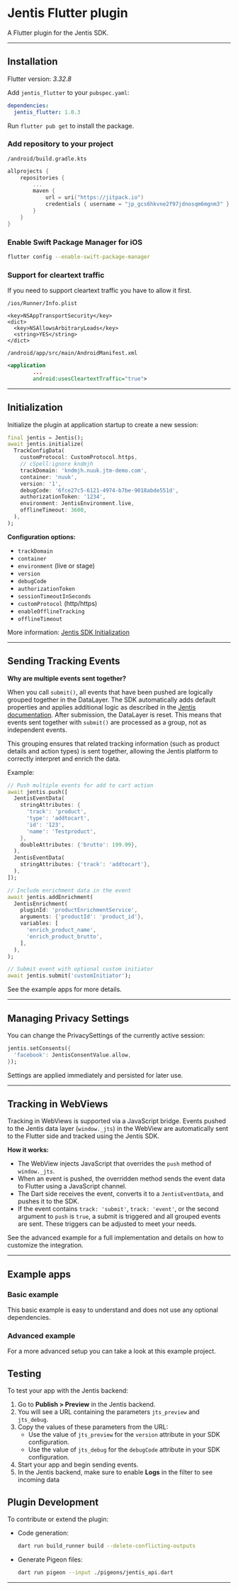 # Jentis Flutter plugin

A Flutter plugin for the Jentis SDK.

---

## Installation

Flutter version: *3.32.8*

Add `jentis_flutter` to your `pubspec.yaml`:

```yaml
dependencies:
  jentis_flutter: 1.0.3
```

Run `flutter pub get` to install the package.

### Add repository to your project

`/android/build.gradle.kts`

```kotlin
allprojects {
    repositories {
        ...
        maven {
            url = uri("https://jitpack.io")
            credentials { username = "jp_gcs6hkvne2f97jdnosqm6mgnm3" }
        }
    }
}
```

### Enable Swift Package Manager for iOS

  ```sh
  flutter config --enable-swift-package-manager
  ```

### Support for cleartext traffic

If you need to support cleartext traffic you have to allow it first.

`/ios/Runner/Info.plist`

```plist
<key>NSAppTransportSecurity</key>
<dict>
  <key>NSAllowsArbitraryLoads</key>
  <string>YES</string>
</dict>
```

`/android/app/src/main/AndroidManifest.xml`

```xml
<application
        ...
        android:usesCleartextTraffic="true">
```

---

## Initialization

Initialize the plugin at application startup to create a new session:

```dart
final jentis = Jentis();
await jentis.initialize(
  TrackConfigData(
    customProtocol: CustomProtocol.https,
    // cSpell:ignore kndmjh
    trackDomain: 'kndmjh.nuuk.jtm-demo.com',
    container: 'nuuk',
    version: '1',
    debugCode: '6fce27c5-6121-4974-b7be-9018abde551d',
    authorizationToken: '1234',
    environment: JentisEnvironment.live,
    offlineTimeout: 3600,
  ),
);
```

**Configuration options:**

- `trackDomain`
- `container`
- `environment` (live or stage)
- `version`
- `debugCode`
- `authorizationToken`
- `sessionTimeoutInSeconds`
- `customProtocol` (http/https)
- `enableOfflineTracking`
- `offlineTimeout`

More information: [Jentis SDK Initialization](https://docs.jentis.com/documentation/tracking-data-from-the-app-sdk-to-jentis-how-it-wo#AppTracking:GettingStarted-InitializetheJENTISAppSDK)

---

## Sending Tracking Events

**Why are multiple events sent together?**

When you call `submit()`, all events that have been pushed are logically grouped together in the DataLayer. The SDK automatically adds default properties and applies additional logic as described in the [Jentis documentation](https://docs.jentis.com/documentation/jentis-app-tracking-how-to-use-app-sdk-data-in-jen#AppTracking:UsingyourappdataintheJENTISPlatform-JENTISSDKdefaultproperties). After submission, the DataLayer is reset. This means that events sent together with `submit()` are processed as a group, not as independent events.

This grouping ensures that related tracking information (such as product details and action types) is sent together, allowing the Jentis platform to correctly interpret and enrich the data.

Example:

```dart
// Push multiple events for add to cart action
await jentis.push([
  JentisEventData(
    stringAttributes: {
      'track': 'product',
      'type': 'addtocart',
      'id': '123',
      'name': 'Testproduct',
    },
    doubleAttributes: {'brutto': 199.99},
  ),
  JentisEventData(
    stringAttributes: {'track': 'addtocart'},
  ),
]);

// Include enrichment data in the event
await jentis.addEnrichment(
  JentisEnrichment(
    pluginId: 'productEnrichmentService',
    arguments: {'productId': 'product_id'},
    variables: [
      'enrich_product_name',
      'enrich_product_brutto',
    ],
  ),
);

// Submit event with optional custom initiator
await jentis.submit('customInitiator');
```

See the example apps for more details.

---

## Managing Privacy Settings

You can change the PrivacySettings of the currently active session:

```dart
jentis.setConsents({
  'facebook': JentisConsentValue.allow,
});
```

Settings are applied immediately and persisted for later use.

---

## Tracking in WebViews

Tracking in WebViews is supported via a JavaScript bridge. Events pushed to the Jentis data layer (`window._jts`) in the WebView are automatically sent to the Flutter side and tracked using the Jentis SDK.

**How it works:**

- The WebView injects JavaScript that overrides the `push` method of `window._jts`.
- When an event is pushed, the overridden method sends the event data to Flutter using a JavaScript channel.
- The Dart side receives the event, converts it to a `JentisEventData`, and pushes it to the SDK.
- If the event contains `track: 'submit'`, `track: 'event'`, or the second argument to `push` is `true`, a submit is triggered and all grouped events are sent. These triggers can be adjusted to meet your needs.

See the advanced example for a full implementation and details on how to customize the integration.

---

## Example apps

### Basic example

This basic example is easy to understand and does not use any optional dependencies.

### Advanced example

For a more advanced setup you can take a look at this example project.

## Testing

To test your app with the Jentis backend:

1. Go to **Publish > Preview** in the Jentis backend.
2. You will see a URL containing the parameters `jts_preview` and `jts_debug`.
3. Copy the values of these parameters from the URL:
   - Use the value of `jts_preview` for the `version` attribute in your SDK configuration.
   - Use the value of `jts_debug` for the `debugCode` attribute in your SDK configuration.
4. Start your app and begin sending events.
5. In the Jentis backend, make sure to enable **Logs** in the filter to see incoming data

## Plugin Development

To contribute or extend the plugin:

- Code generation:

  ```sh
  dart run build_runner build --delete-conflicting-outputs
  ```

- Generate Pigeon files:

  ```sh
  dart run pigeon --input ./pigeons/jentis_api.dart
  ```

---
